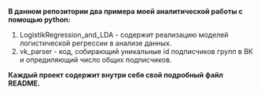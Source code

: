 
**В данном репозитории два примера моей аналитической работы с помощью python:**
1. LogistikRegression_and_LDA - содержит реализацию моделей логистической регрессии в анализе данных. 
2. vk_parser - код, собирающий уникальные id подписчиков групп в ВК и опредиляющий число общих подписчиков. 

  **Каждый проект содержит внутри себя свой подробный файл README.**
